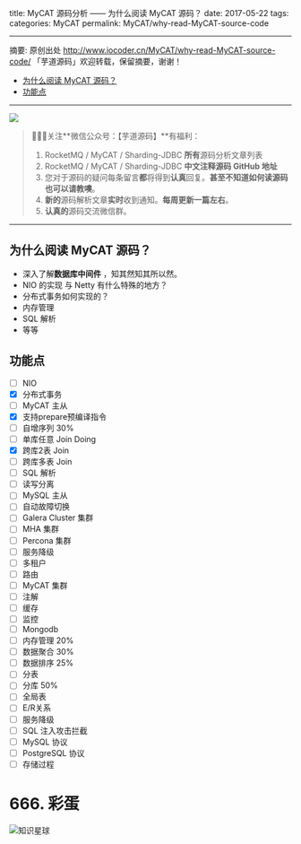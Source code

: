 title: MyCAT 源码分析 —— 为什么阅读 MyCAT 源码？
date: 2017-05-22
tags:
categories: MyCAT
permalink: MyCAT/why-read-MyCAT-source-code

---

摘要: 原创出处 http://www.iocoder.cn/MyCAT/why-read-MyCAT-source-code/ 「芋道源码」欢迎转载，保留摘要，谢谢！

  - [为什么阅读 MyCAT 源码？](http://www.iocoder.cn/MyCAT/why-read-MyCAT-source-code/)
  - [功能点](http://www.iocoder.cn/MyCAT/why-read-MyCAT-source-code/)

-------

![](http://www.iocoder.cn/images/common/wechat_mp_2017_07_31.jpg)

> 🙂🙂🙂关注**微信公众号：【芋道源码】**有福利：  
> 1. RocketMQ / MyCAT / Sharding-JDBC **所有**源码分析文章列表  
> 2. RocketMQ / MyCAT / Sharding-JDBC **中文注释源码 GitHub 地址**  
> 3. 您对于源码的疑问每条留言**都**将得到**认真**回复。**甚至不知道如何读源码也可以请教噢**。  
> 4. **新的**源码解析文章**实时**收到通知。**每周更新一篇左右**。  
> 5. **认真的**源码交流微信群。

-------

## 为什么阅读 MyCAT 源码？

* 深入了解**数据库中间件** ，知其然知其所以然。
* NIO 的实现 与 Netty 有什么特殊的地方？
* 分布式事务如何实现的？
* 内存管理
* SQL 解析
* 等等

## 功能点

* [ ] NIO
* [x] 分布式事务
* [ ] MyCAT 主从
* [x] 支持prepare预编译指令
* [ ] 自增序列 30%
* [ ] 单库任意 Join Doing
* [x] 跨库2表 Join
* [ ] 跨库多表 Join
* [ ] SQL 解析
* [ ] 读写分离
* [ ] MySQL 主从
* [ ] 自动故障切换
* [ ] Galera Cluster 集群
* [ ] MHA 集群
* [ ] Percona 集群
* [ ] 服务降级
* [ ] 多租户
* [ ] 路由
* [ ] MyCAT 集群
* [ ] 注解
* [ ] 缓存
* [ ] 监控
* [ ] Mongodb
* [ ] 内存管理 20%
* [ ] 数据聚合 30% 
* [ ] 数据排序 25%
* [ ] 分表
* [ ] 分库 50%
* [ ] 全局表
* [ ] E/R关系
* [ ] 服务降级
* [ ] SQL 注入攻击拦截
* [ ] MySQL 协议
* [ ] PostgreSQL 协议
* [ ] 存储过程

# 666. 彩蛋

![知识星球](http://www.iocoder.cn/images/Architecture/2017_12_29/01.png)

